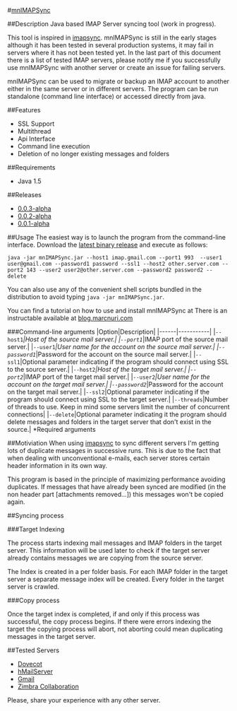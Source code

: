 #[mnIMAPSync](http://www.marcnuri.com/)

##Description
Java based IMAP Server syncing tool (work in progress).

This tool is inspired in [imapsync](http://imapsync.lamiral.info/). mnIMAPSync is still in
the early stages although it has been tested in several production systems, it may
fail in servers where it has not been tested yet. In the last part of this document there is a list of 
tested IMAP servers, please notify me if you successfully use mnIMAPSync with another server or 
create an issue for failing servers.

mnIMAPSync can be used to migrate or backup an IMAP account to another either in the same server or
 in different servers. The program can be run standalone (command line interface) or accessed directly 
from java.

##Features
- SSL Support
- Multithread
- Api Interface
- Command line execution
- Deletion of no longer existing messages and folders

##Requirements
- Java 1.5

##Releases
- [0.0.3-alpha](http://www.marcnuri.com/file/mnIMAPSync-release-0.0.3-alpha.zip)
- [0.0.2-alpha](http://www.marcnuri.com/file/mnIMAPSync-release-0.0.2-alpha.zip)
- [0.0.1-alpha](http://www.marcnuri.com/file/mnIMAPSync-release-0.0.1-alpha.zip)

##Usage
The easiest way is to launch the program from the command-line interface.
Download the [latest binary release](http://www.marcnuri.com/file/mnIMAPSync-release-0.0.3-alpha.zip)
 and execute as follows:

```Batchfile
java -jar mnIMAPSync.jar --host1 imap.gmail.com --port1 993  --user1 user@gmail.com --password1 password --ssl1 --host2 other.server.com --port2 143 --user2 user2@other.server.com --password2 password2 --delete
```

You can also use any of the convenient shell scripts bundled in the distribution to avoid typing 
`java -jar mnIMAPSync.jar`.

You can find a tutorial on how to use and install mnIMAPSync at 
There is an instructable available at [blog.marcnuri.com](http://blog.marcnuri.com/incremental-e-mail-backup-and-migration-using-mnimapsync/)

###Command-line arguments
|Option|Description|
|------|-----------|
|`--host1`*|Host of the source mail server.|
|`--port1`*|IMAP port of the source mail server.|
|`--user1`*|User name for the account on the source mail server.|
|`--password1`*|Password for the account on the source mail server.|
|`--ssl1`|Optional parameter indicating if the program should connect using SSL to the source server.|
|`--host2`*|Host of the target mail server.|
|`--port2`*|IMAP port of the target mail server.|
|`--user2`*|User name for the account on the target mail server.|
|`--password2`*|Password for the account on the target mail server.|
|`--ssl2`|Optional parameter indicating if the program should connect using SSL to the target server.|
|`--threads`|Number of threads to use. Keep in mind some servers limit the number of concurrent connections|
|`--delete`|Optional parameter indicating it the program should delete messages and folders in the target server that don't exist in the source.|
\*Required arguments



##Motiviation
When using [imapsync](http://imapsync.lamiral.info/) to sync different servers I'm getting lots of 
duplicate messages in successive runs. This is due to the fact that when dealing with unconventional
e-mails, each server stores certain header information in its own way.

This program is based in the principle of maximizing performance avoiding duplicates. 
If messages that have already been synced are modified (in the non header part [attachments removed...]) 
this messages won't be copied again.

##Syncing process

###Target Indexing

The process starts indexing mail messages and IMAP folders in the target server. This information
will be used later to check if the target server already contains messages we are copying from the source 
server.

The Index is created in a per folder basis. For each IMAP folder in the target server a separate message index 
will be created. Every folder in the target server is crawled.

###Copy process

Once the target index is completed, if and only if this process was successful, the copy process begins.
If there were errors indexing the target the copying process will abort, not aborting could mean duplicating
messages in the target server.

##Tested Servers
- [Dovecot](http://www.dovecot.org)
- [hMailServer](http://www.hmailserver.com)
- [Gmail](http://mail.google.com)
- [Zimbra Collaboration](http://www.zimbra.com)

Please, share your experience with any other server.
